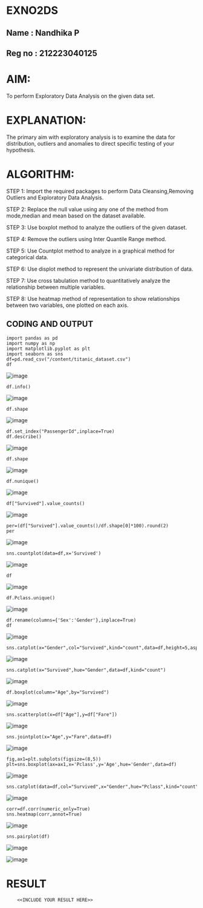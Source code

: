 # EXNO2DS

## Name : Nandhika P

## Reg no : 212223040125
# AIM:
   To perform Exploratory Data Analysis on the given data set.
      
# EXPLANATION:
  The primary aim with exploratory analysis is to examine the data for distribution, outliers and anomalies to direct specific testing of your hypothesis.
  
# ALGORITHM:
STEP 1: Import the required packages to perform Data Cleansing,Removing Outliers and Exploratory Data Analysis.

STEP 2: Replace the null value using any one of the method from mode,median and mean based on the dataset available.

STEP 3: Use boxplot method to analyze the outliers of the given dataset.

STEP 4: Remove the outliers using Inter Quantile Range method.

STEP 5: Use Countplot method to analyze in a graphical method for categorical data.

STEP 6: Use displot method to represent the univariate distribution of data.

STEP 7: Use cross tabulation method to quantitatively analyze the relationship between multiple variables.

STEP 8: Use heatmap method of representation to show relationships between two variables, one plotted on each axis.

## CODING AND OUTPUT
```
import pandas as pd
import numpy as np
import matplotlib.pyplot as plt
import seaborn as sns
df=pd.read_csv("/content/titanic_dataset.csv")
df
```

![image](https://github.com/user-attachments/assets/d9262dba-93d2-4adb-9583-6dd0ca86a39b)

```
df.info()
```

![image](https://github.com/user-attachments/assets/8e6da9d5-8d58-4fae-afe3-9e0d46c1ab47)

```
df.shape
```

![image](https://github.com/user-attachments/assets/1a85141d-8b74-4069-9469-23081e0d57ce)

```
df.set_index("PassengerId",inplace=True)
df.describe()
```

![image](https://github.com/user-attachments/assets/25dde7ef-0e50-4314-b728-2a5ba0a50570)

```
df.shape
```

![image](https://github.com/user-attachments/assets/8df7342e-feeb-4916-b9e4-c4ae3ccf7fc3)

```
df.nunique()
```

![image](https://github.com/user-attachments/assets/28b513ff-6e2e-4d47-87d0-9089b30c6700)

```
df["Survived"].value_counts()
```

![image](https://github.com/user-attachments/assets/57bd6238-28ff-42e8-8d51-a0a48d6f3e1b)

```
per=(df["Survived"].value_counts()/df.shape[0]*100).round(2)
per
```

![image](https://github.com/user-attachments/assets/eb9b7748-6692-4a7d-a102-400e55dd5601)

```
sns.countplot(data=df,x='Survived')
```

![image](https://github.com/user-attachments/assets/d7c50d24-4ace-4039-bd2c-9cd3fd395858)

```
df
```

![image](https://github.com/user-attachments/assets/4d8cf112-36db-42df-b608-a82f0827401a)

```
df.Pclass.unique()
```

![image](https://github.com/user-attachments/assets/1345d76d-4062-45ac-9d1a-99fb39f5c645)

```
df.rename(columns={'Sex':'Gender'},inplace=True)
df
```

![image](https://github.com/user-attachments/assets/4a9b0d4d-5bf5-48b7-9310-73c387fb30c5)

```
sns.catplot(x="Gender",col="Survived",kind="count",data=df,height=5,aspect=.7)
```

![image](https://github.com/user-attachments/assets/22970a77-d53f-4b5b-977e-83c7164ee1ad)

```
sns.catplot(x="Survived",hue="Gender",data=df,kind="count")
```

![image](https://github.com/user-attachments/assets/0f3b91ac-3384-4037-9bd7-0ba84ae2f316)

```
df.boxplot(column="Age",by="Survived")
```

![image](https://github.com/user-attachments/assets/2d6e52f9-9423-4fbf-82fd-71d5589b7a20)

```
sns.scatterplot(x=df["Age"],y=df["Fare"])
```

![image](https://github.com/user-attachments/assets/0e4fbc04-175b-462b-98af-dadc5e4ac685)

```
sns.jointplot(x="Age",y="Fare",data=df)
```

![image](https://github.com/user-attachments/assets/e4ce6d08-c73f-4a3a-89a2-0970b981e590)

```
fig,ax1=plt.subplots(figsize=(8,5))
plt=sns.boxplot(ax=ax1,x='Pclass',y='Age',hue='Gender',data=df)
```

![image](https://github.com/user-attachments/assets/28caff4e-fe59-4648-98db-d97c8b0fd273)

```
sns.catplot(data=df,col="Survived",x="Gender",hue="Pclass",kind="count")
```

![image](https://github.com/user-attachments/assets/955a3152-cfb9-4435-b9d2-49610504be18)

```
corr=df.corr(numeric_only=True)
sns.heatmap(corr,annot=True)
```

![image](https://github.com/user-attachments/assets/23e71ded-ac6c-4649-83b8-cd5fc350a960)

```
sns.pairplot(df)
```

![image](https://github.com/user-attachments/assets/2aa0d52a-4692-46b3-bba5-e1949d2aa969)


![image](https://github.com/user-attachments/assets/47a0bc5f-8704-4e52-9fcf-f63de1a63378)


# RESULT
        <<INCLUDE YOUR RESULT HERE>>
